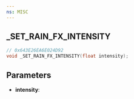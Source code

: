 ```yaml
---
ns: MISC
---
```

## _SET_RAIN_FX_INTENSITY

```c
// 0x643E26EA6E024D92
void _SET_RAIN_FX_INTENSITY(float intensity);
```


## Parameters
* **intensity**: 

